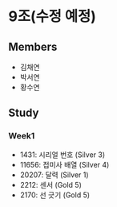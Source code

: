 # 9조(수정 예정)
## Members
+ 김채연
+ 박서연
+ 황수연
## Study
### Week1
+ 1431: 시리얼 번호 (Silver 3)
+ 11656: 접미사 배열 (Silver 4)
+ 20207: 달력 (Silver 1)
+ 2212: 센서 (Gold 5)
+ 2170: 선 긋기 (Gold 5)

